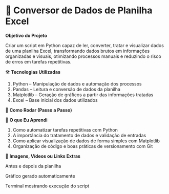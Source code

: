 # 📁 Conversor de Dados de Planilha Excel
**Objetivo do Projeto**

Criar um script em Python capaz de ler, converter, tratar e visualizar dados de uma planilha Excel, transformando dados brutos em informações organizadas e visuais, otimizando processos manuais e reduzindo o risco de erros em tarefas repetitivas.

🛠️ **Tecnologias Utilizadas**
1. Python – Manipulação de dados e automação dos processos
2. Pandas – Leitura e conversão de dados da planilha
3. Matplotlib – Geração de gráficos a partir das informações tratadas
4. Excel – Base inicial dos dados utilizados

🚀 **Como Rodar (Passo a Passo)**

🧠 **O que Eu Aprendi**

1. Como automatizar tarefas repetitivas com Python
2. A importância do tratamento de dados e validação de entradas
3. Como aplicar visualização de dados de forma simples com Matplotlib
4. Organização de código e boas práticas de versionamento com Git

🔗 **Imagens, Vídeos ou Links Extras**

Antes e depois da planilha

Gráfico gerado automaticamente

Terminal mostrando execução do script
